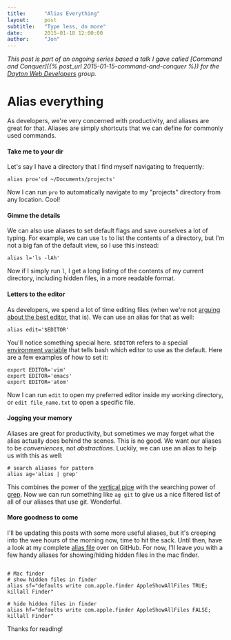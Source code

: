 ```yaml
---
title:      "Alias Everything"
layout:     post
subtitle:   "Type less, do more"
date:       2015-01-18 12:00:00
author:     "Jon"
---
```

*This post is part of an ongoing series based a talk I gave called [Command and Conquer]({% post_url 2015-01-15-command-and-conquer %}) for the [Dayton Web Developers](http://www.meetup.com/dayton-web-developers/events/219096888/) group.*

# Alias everything

As developers, we're very concerned with productivity, and aliases are great for that. Aliases are simply shortcuts that we can define for commonly used commands.

#### Take me to your dir
Let's say I have a directory that I find myself navigating to frequently:

<pre><code>alias pro='cd ~/Documents/projects'
</code></pre>

Now I can run ```pro``` to automatically navigate to my "projects" directory from any location. Cool!

#### Gimme the details

We can also use aliases to set default flags and save ourselves a lot of typing. For example, we can use ```ls``` to list the contents of a directory, but I'm not a big fan of the default view, so I use this instead:

<pre><code>alias l='ls -lAh'
</code></pre>

Now if I simply run ```l```, I get a long listing of the contents of my current directory, including hidden files, in a more readable format.

#### Letters to the editor
As developers, we spend a lot of time editing files (when we're not [arguing about the best editor](https://xkcd.com/378/), that is). We can use an alias for that as well:

<pre><code>alias edit='$EDITOR'
</code></pre>

You'll notice something special here. ```$EDITOR``` refers to a special [environment variable](https://wiki.archlinux.org/index.php/environment_variables) that tells bash which editor to use as the default. Here are a few examples of how to set it:
<pre><code>export EDITOR='vim'
export EDITOR='emacs'
export EDITOR='atom'
</code></pre>

Now I can run ```edit``` to open my preferred editor inside my working directory, or ```edit file_name.txt``` to open a specific file.

<!-- #### Other examples
Hopefully you're beginning to see the usefulness of aliases. To see a lot more cool aliases, take a look at my [alias file](https://github.com/jonoliver/dotfiles/blob/master/custom/alias.zsh). For now, here are a few random favorites:
 -->

#### Jogging your memory
Aliases are great for productivity, but sometimes we may forget what the alias actually does behind the scenes. This is no good. We want our aliases to be *conveniences*, not *abstractions*. Luckily, we can use an alias to help us with this as well:

<pre><code># search aliases for pattern
alias ag='alias | grep'
</code></pre>

This combines the power of the [vertical pipe](http://tldp.org/HOWTO/Bash-Prog-Intro-HOWTO-4.html) with the searching power of [grep](http://unixhelp.ed.ac.uk/CGI/man-cgi?grep). Now we can run something like ```ag git``` to give us a nice filtered list of all of our aliases that use git. Wonderful.

<!-- <pre><code>
# search processes for pattern
alias psg='ps -ef | grep'
# search history for pattern
alias hg='history | grep'
</code></pre> -->


#### More goodness to come
I'll be updating this posts with some more useful aliases, but it's creeping into the wee hours of the morning now, time to hit the sack. Until then, have a look at my complete [alias file](https://github.com/jonoliver/dotfiles/blob/master/custom/alias.zsh) over on GitHub. For now, I'll leave you with a few handy aliases for showing/hiding hidden files in the mac finder.

<pre><code>
# Mac finder
# show hidden files in finder
alias sf="defaults write com.apple.finder AppleShowAllFiles TRUE; killall Finder"

# hide hidden files in finder
alias hf="defaults write com.apple.finder AppleShowAllFiles FALSE; killall Finder"
</code></pre>

Thanks for reading!
